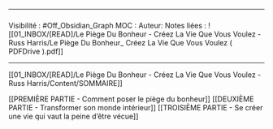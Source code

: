 ***
##### 
Visibilité : #Off_Obsidian_Graph
MOC :
Auteur:
Notes liées : ![[01_INBOX/[READ]/Le Piège Du Bonheur - Créez La Vie Que Vous Voulez - Russ Harris/Le Piège Du Bonheur_ Créez La Vie Que Vous Voulez ( PDFDrive ).pdf]]
***

[[01_INBOX/[READ]/Le Piège Du Bonheur - Créez La Vie Que Vous Voulez - Russ Harris/Content/SOMMAIRE]]



[[PREMIÈRE PARTIE - Comment poser le piège du bonheur]]
[[DEUXIÈME PARTIE - Transformer son monde intérieur]]
[[TROISIÈME PARTIE - Se créer une vie qui vaut la peine d’être vécue]]
